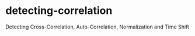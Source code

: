 # detecting-correlation
Detecting Cross-Correlation, Auto-Correlation, Normalization and Time Shift
